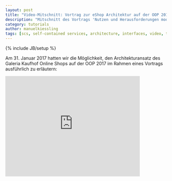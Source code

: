 ```yaml
---
layout: post
title: "Video-Mitschnitt: Vortrag zur eShop Architektur auf der OOP 2017"
description: "Mitschnitt des Vortrags 'Nutzen und Herausforderungen moderner Architektur am Beispiel des Galeria Kaufhof Online Shops' auf der OOP 2017 in München."
category: tutorials
author: manuelkiessling
tags: [scs, self-contained services, architecture, interfaces, video, talk]
---
```

{% include JB/setup %}


<p>
    Am 31. Januar 2017 hatten wir die Möglichkeit, den Architekturansatz des Galeria Kaufhof Online Shops auf der OOP 2017 im Rahmen eines Vortrags ausführlich zu erläutern:
</p>

<iframe width="420" height="315" src=" https://www.youtube.com/embed/BBn9VsXhIyE" frameborder="0" allowfullscreen></iframe>

<br clear="all">
